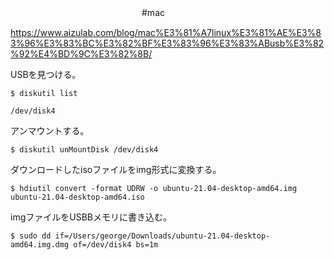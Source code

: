 　　　　　　　　　　　　　　　#mac

https://www.aizulab.com/blog/mac%E3%81%A7linux%E3%81%AE%E3%83%96%E3%83%BC%E3%82%BF%E3%83%96%E3%83%ABusb%E3%82%92%E4%BD%9C%E3%82%8B/

USBを見つける。
```shell
$ diskutil list

/dev/disk4
```

アンマウントする。
```shell
$ diskutil unMountDisk /dev/disk4
```

ダウンロードしたisoファイルをimg形式に変換する。
```shell
$ hdiutil convert -format UDRW -o ubuntu-21.04-desktop-amd64.img ubuntu-21.04-desktop-amd64.iso
```

imgファイルをUSBBメモリに書き込む。
```shell
$ sudo dd if=/Users/george/Downloads/ubuntu-21.04-desktop-amd64.img.dmg of=/dev/disk4 bs=1m
```
